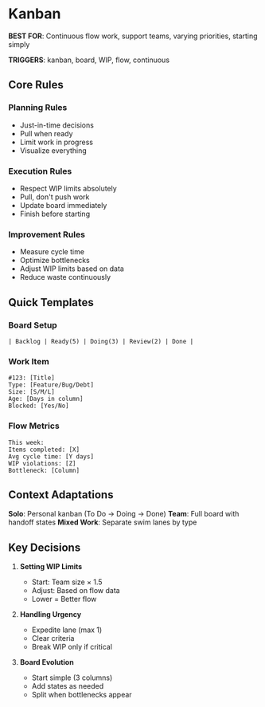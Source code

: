 # Kanban

**BEST FOR**: Continuous flow work, support teams, varying priorities, starting simply

**TRIGGERS**: kanban, board, WIP, flow, continuous

## Core Rules

### Planning Rules

- Just-in-time decisions
- Pull when ready
- Limit work in progress
- Visualize everything

### Execution Rules

- Respect WIP limits absolutely
- Pull, don't push work
- Update board immediately
- Finish before starting

### Improvement Rules

- Measure cycle time
- Optimize bottlenecks
- Adjust WIP limits based on data
- Reduce waste continuously

## Quick Templates

### Board Setup

```text
| Backlog | Ready(5) | Doing(3) | Review(2) | Done |
```

### Work Item

```text
#123: [Title]
Type: [Feature/Bug/Debt]
Size: [S/M/L]
Age: [Days in column]
Blocked: [Yes/No]
```

### Flow Metrics

```text
This week:
Items completed: [X]
Avg cycle time: [Y days]
WIP violations: [Z]
Bottleneck: [Column]
```

## Context Adaptations

**Solo**: Personal kanban (To Do → Doing → Done) **Team**: Full board with handoff states **Mixed Work**: Separate swim
lanes by type

## Key Decisions

1. **Setting WIP Limits**
   - Start: Team size × 1.5
   - Adjust: Based on flow data
   - Lower = Better flow

2. **Handling Urgency**
   - Expedite lane (max 1)
   - Clear criteria
   - Break WIP only if critical

3. **Board Evolution**
   - Start simple (3 columns)
   - Add states as needed
   - Split when bottlenecks appear
